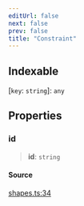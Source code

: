 ```yaml
---
editUrl: false
next: false
prev: false
title: "Constraint"
---
```


## Indexable

 \[`key`: `string`\]: `any`

## Properties

### id

> **id**: `string`

#### Source

[shapes.ts:34](https://github.com/dgmjs/dgmjs/blob/main/packages/core/src/shapes.ts#L34)
